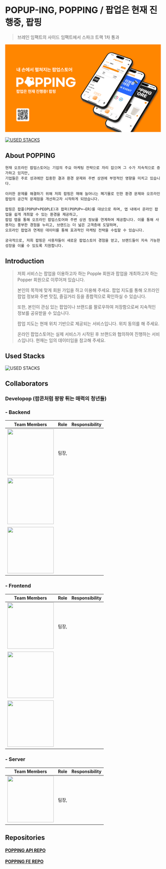 # POPUP-ING, POPPING / 팝업은 현재 진행중, 팝핑
> 브레인 임팩트의 사이드 임팩트에서 스파크 트랙 1차 통과


![popping thumbnail](https://github.com/popping-official/.github/blob/main/profile/Popping%20Thumbnail.png)

[![USED STACKS](https://skillicons.dev/icons?i=instagram)](https://www.instagram.com/popping.app/)


## About POPPING
```planetext
현재 오프라인 팝업스토어는 기업의 주요 마케팅 전략으로 자리 잡으며 그 수가 지속적으로 증가하고 있지만,
기업들은 주로 성과에만 집중한 결과 환경 문제와 주변 상권에 부정적인 영향을 미치고 있습니다.

이러한 문제를 해결하기 위해 저희 팝핑은 매해 늘어나는 폐기물로 인한 환경 문제와 오프라인 팝업의 공간적 문제점을 개선하고자 시작하게 되었습니다.

팝핑은 팝플(POPUP+PEOPLE)과 팝퍼(POPUP+~ER)를 대상으로 하며, 앱 내에서 온라인 팝업을 쉽게 개최할 수 있는 환경을 제공하고,
팝업 맵을 통해 오프라인 팝업스토어와 주변 상권 정보를 연계하여 제공합니다. 이를 통해 사용자는 풍부한 경험을 누리고, 브랜드는 더 넓은 고객층에 도달하며,
오프라인 팝업과 연계된 데이터를 통해 효과적인 마케팅 전략을 수립할 수 있습니다.

궁극적으로, 저희 팝핑은 사용자들이 새로운 팝업스토어 경험을 얻고, 브랜드들이 지속 가능한 성장을 이룰 수 있도록 지원합니다.
```


## Introduction
> 저희 서비스는 팝업을 이용하고자 하는 Popple 회원과 팝업을 개최하고자 하는 Popper 회원으로 이루어져 있습니다.
> 
> 본인의 목적에 맞게 회원 가입을 하고 이용해 주세요. 
> 팝업 지도를 통해 오프라인 팝업 정보와 주변 맛집, 즐길거리 등을 종합적으로 확인하실 수 있습니다.
> 
> 또한, 본인이 관심 있는 팝업이나 브랜드를 팔로우하여 저장함으로써 지속적인 정보를 공유받을 수 있습니다.
> 
> 팝업 지도는 현재 위치 기반으로 제공되는 서비스입니다. 위치 동의를 해 주세요.
> 
> 온라인 팝업스토어는 실제 서비스가 시작된 후 브랜드와 협의하여 진행하는 서비스입니다. 현재는 임의 데이터임을 참고해 주세요.


## Used Stacks
![USED STACKS](https://skillicons.dev/icons?i=react,ts,nextjs,django,python,mongodb,mysql,redis,nginx,docker)


## Collaborators
### Developop (팝콘처럼 팡팡 튀는 매력의 청년들)
### - Backend
| Team Members | Role | Responsibility |
|:---:|:---:|:---:|
| [<img src="https://github.com/user-attachments/assets/84a9b482-c4ef-4ae9-9007-e641977be5ba" width="150" height="150" />](https://github.com/Jeongmingz) | 팀장,  | |
| [<img src="https://github.com/user-attachments/assets/c9288b95-552e-4b23-8181-1c9f95fb4698" width="150" height="150" />](https://github.com/jjjheeee) |  | |
| [<img src="https://github.com/user-attachments/assets/a3afd884-0893-4da6-a527-d1be0d2105b5" width="150" height="150" />](https://github.com/chanung-ki) | | |

### - Frontend
| Team Members | Role | Responsibility |
|:---:|:---:|:---:|
| [<img src="https://github.com/user-attachments/assets/84a9b482-c4ef-4ae9-9007-e641977be5ba" width="150" height="150" />](https://github.com/Jeongmingz) | 팀장,  | |
| [<img src="https://github.com/user-attachments/assets/cffc587a-a065-48e8-8dc8-4d52df1c4360" width="150" height="150" />](https://github.com/HarenKei) | | |
| [<img src="https://github.com/user-attachments/assets/03d5c52e-882a-4b13-883b-07e2933caf4c" width="150" height="150" />](https://github.com/hugesilver) | | |

### - Server
| Team Members | Role | Responsibility |
|:---:|:---:|:---:|
| [<img src="https://github.com/user-attachments/assets/84a9b482-c4ef-4ae9-9007-e641977be5ba" width="150" height="150" />](https://github.com/Jeongmingz) | 팀장,  | |


## Repositories
#### [POPPING API REPO](https://github.com/popping-official/popping_api)
#### [POPPING FE REPO](https://github.com/popping-official/popping-fe)
